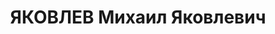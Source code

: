 ---
title: ЯКОВЛЕВ Михаил Яковлевич
description: 'Род. в 1900, член ВКП(б) с 1920. Батальонный комиссар, начальник отдела
  агитации, пропаганды и печати Политуправления Сибирского ВО

  Арестован 06.03.1937. Приговор: ВК ВС СССР, 27.10.1937 – ВМН. Расстрелян 1937.

  Реабилитирован 28.11.1956'
---